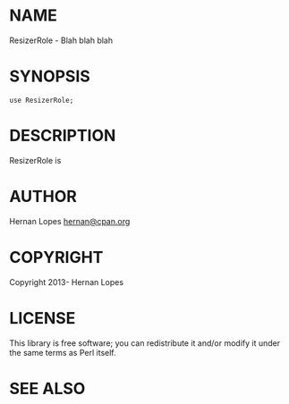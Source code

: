 # NAME

ResizerRole - Blah blah blah

# SYNOPSIS

    use ResizerRole;

# DESCRIPTION

ResizerRole is

# AUTHOR

Hernan Lopes <hernan@cpan.org>

# COPYRIGHT

Copyright 2013- Hernan Lopes

# LICENSE

This library is free software; you can redistribute it and/or modify
it under the same terms as Perl itself.

# SEE ALSO
